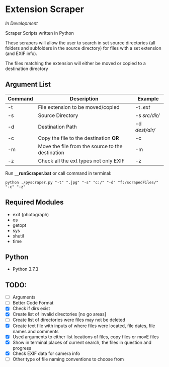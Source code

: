 # Extension Scraper

_In Development_

Scraper Scripts written in Python

These scrapers will allow the user to search in set source directories (all folders and subfolders in the source directory) for files with a set extension (and EXIF info).

The files matching the extension will either be moved or copied to a destination directory

## Argument List

| Command | Description                                      | Example        |
| ------- | ------------------------------------------------ | -------------- |
| -t      | File extension to be moved/copied                | -t _.ext_      |
| -s      | Source Directory                                 | -s _src/dir/_  |
| -d      | Destination Path                                 | -d _dest/dir/_ |
| -c      | Copy the file to the destination **OR**          | -c             |
| -m      | Move the file from the source to the destination | -m             |
| -z      | Check all the ext types not only EXIF            | -z             |

Run **\_\_runScraper.bat**
or call command in terminal:

```
python ./pyscraper.py "-t" ".jpg" "-s" "c:/" "-d" "f:/scrapedFiles/" "-c" "-z"
```

## Required Modules

- exif (photograph)
- os
- getopt
- sys
- shutil
- time

## Python

- Python 3.7.3

## TODO:

- [ ] Arguments
- [ ] Better Code Format
- [x] Check if dirs exist
- [x] Create list of invalid directories [no go areas]
- [ ] Create list of directories were files may not be deleted
- [x] Create text file with inputs of where files were located, file dates, file names and comments
- [x] Used arguments to either list locations of files, copy files or movE files
- [x] Show in terminal places of current search, the files in question and progress
- [x] Check EXIF data for camera info
- [ ] Other type of file naming conventions to choose from
